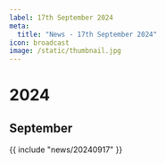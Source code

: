 ```yaml
---
label: 17th September 2024
meta:
  title: "News - 17th September 2024"
icon: broadcast
image: /static/thumbnail.jpg
---
```


# 2024
## September

{{ include "news/20240917" }}
